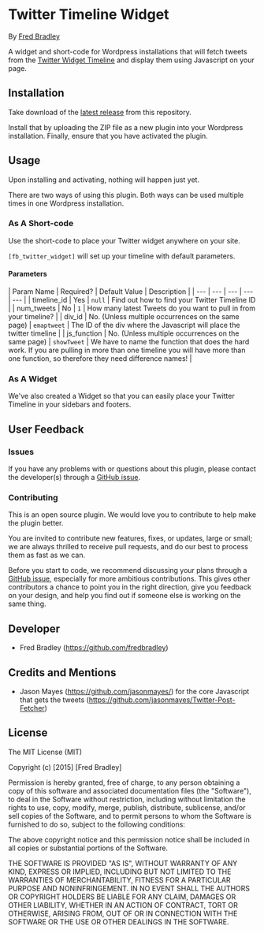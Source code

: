 # Twitter Timeline Widget

By [Fred Bradley](http://fred.im)

A widget and short-code for Wordpress installations that will fetch tweets from the [Twitter Widget Timeline](https://dev.twitter.com/web/embedded-timelines) and display them using Javascript on your page.

## Installation

Take download of the [latest release](https://github.com/fredbradley/WP-Twitter-Widget/releases/latest) from this repository.

Install that by uploading the ZIP file as a new plugin into your Wordpress installation. Finally, ensure that you have activated the plugin.

## Usage

Upon installing and activating, nothing will happen just yet.

There are two ways of using this plugin. Both ways can be used multiple times in one Wordpress installation.

### As A Short-code

Use the short-code to place your Twitter widget anywhere on your site.

`[fb_twitter_widget]` will set up your timeline with default parameters.

#### Parameters

| Param Name | Required? | Default Value | Description |
| --- | --- | --- | --- | --- |
| timeline_id | Yes | `null` | Find out how to find your Twitter Timeline ID |
| num_tweets | No | `1` | How many latest Tweets do you want to pull in from your timeline? |
| div_id | No. (Unless multiple occurrences on the same page) | `emaptweet` | The ID of the div where the Javascript will place the twitter timeline |
| js_function | No. (Unless multiple occurrences on the same page) | `showTweet` | We have to name the function that does the hard work. If you are pulling in more than one timeline you will have more than one function, so therefore they need difference names! |

### As A Widget

We've also created a Widget so that you can easily place your Twitter Timeline in your sidebars and footers.

## User Feedback

### Issues

If you have any problems with or questions about this plugin, please contact the developer(s) through a [GitHub issue](https://github.com/fredbradley/WP-Twitter-Widget/issues).

### Contributing

This is an open source plugin. We would love you to contribute to help make the plugin better.

You are invited to contribute new features, fixes, or updates, large or small; we are always thrilled to receive pull requests, and do our best to process them as fast as we can.

Before you start to code, we recommend discussing your plans through a [GitHub issue](https://github.com/fredbradley/WP-Twitter-Widget/issues), especially for more ambitious contributions. This gives other contributors a chance to point you in the right direction, give you feedback on your design, and help you find out if someone else is working on the same thing.

## Developer

*   Fred Bradley (https://github.com/fredbradley)

## Credits and Mentions

*   Jason Mayes (https://github.com/jasonmayes/) for the core Javascript that gets the tweets (https://github.com/jasonmayes/Twitter-Post-Fetcher)

## License

The MIT License (MIT)

Copyright (c) [2015] [Fred Bradley]

Permission is hereby granted, free of charge, to any person obtaining a copy of this software and associated documentation files (the "Software"), to deal in the Software without restriction, including without limitation the rights to use, copy, modify, merge, publish, distribute, sublicense, and/or sell copies of the Software, and to permit persons to whom the Software is furnished to do so, subject to the following conditions:

The above copyright notice and this permission notice shall be included in all copies or substantial portions of the Software.

THE SOFTWARE IS PROVIDED "AS IS", WITHOUT WARRANTY OF ANY KIND, EXPRESS OR IMPLIED, INCLUDING BUT NOT LIMITED TO THE WARRANTIES OF MERCHANTABILITY, FITNESS FOR A PARTICULAR PURPOSE AND NONINFRINGEMENT. IN NO EVENT SHALL THE AUTHORS OR COPYRIGHT HOLDERS BE LIABLE FOR ANY CLAIM, DAMAGES OR OTHER LIABILITY, WHETHER IN AN ACTION OF CONTRACT, TORT OR OTHERWISE, ARISING FROM, OUT OF OR IN CONNECTION WITH THE SOFTWARE OR THE USE OR OTHER DEALINGS IN THE SOFTWARE.
